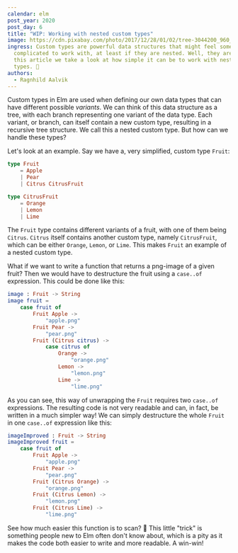 ```yaml
---
calendar: elm
post_year: 2020
post_day: 6
title: "WIP: Working with nested custom types"
image: https://cdn.pixabay.com/photo/2017/12/28/01/02/tree-3044200_960_720.jpg
ingress: Custom types are powerful data structures that might feel somewhat
  complicated to work with, at least if they are nested. Well, they aren't! In
  this article we take a look at how simple it can be to work with nested custom
  types. 🍊
authors:
  - Ragnhild Aalvik
---
```

Custom types in Elm are used when defining our own data types that can have different possible *variants*. We can think of this data structure as a tree, with each branch representing one variant of the data type. Each variant, or branch, can itself contain a new custom type, resulting in a recursive tree structure. We call this a nested custom type. But how can we handle these types?

Let's look at an example. Say we have a, very simplified, custom type `Fruit`:

```elm
type Fruit 
	= Apple 
	| Pear
	| Citrus CitrusFruit

type CitrusFruit
	= Orange
	| Lemon
	| Lime
```

The `Fruit` type contains different variants of a fruit, with one of them being `Citrus`. `Citrus` itself contains another custom type, namely `CitrusFruit`, which can be either `Orange`, `Lemon`, or `Lime`. This makes `Fruit` an example of a nested custom type.

What if we want to write a function that returns a png-image of a given fruit? Then we would have to destructure the fruit using a `case..of` expression. This could be done like this:

```elm
image : Fruit -> String
image fruit =
    case fruit of
        Fruit Apple ->
            "apple.png"
        Fruit Pear ->
            "pear.png"
        Fruit (Citrus citrus) ->
            case citrus of
                Orange ->
                    "orange.png"
                Lemon ->
                    "lemon.png"
                Lime ->
                    "lime.png"
```

As you can see, this way of unwrapping the `Fruit` requires two `case..of` expressions. The resulting code is not very readable and can, in fact, be written in a much simpler way! We can simply destructure the whole `Fruit` in one `case..of` expression like this:

```elm
imageImproved : Fruit -> String
imageImproved fruit = 
    case fruit of 
        Fruit Apple -> 
            "apple.png"
        Fruit Pear -> 
            "pear.png"
        Fruit (Citrus Orange) -> 
            "orange.png"
        Fruit (Citrus Lemon) ->
            "lemon.png"
        Fruit (Citrus Lime) ->
            "lime.png"
```

See how much easier this function is to scan? 🧐 This little "trick" is something people new to Elm often don't know about, which is a pity as it makes the code both easier to write and more readable. A win-win!